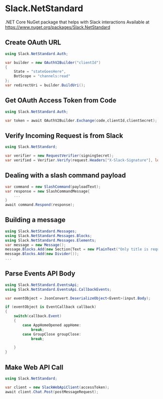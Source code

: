 # Slack.NetStandard
.NET Core NuGet package that helps with Slack interactions
Available at https://www.nuget.org/packages/Slack.NetStandard

## Create OAuth URL

```csharp
using Slack.NetStandard.Auth;

var builder = new OAuthV2Builder("clientId")
{
    State = "stateGoesHere", 
    BotScope = "channels:read"
};
var redirectUri = builder.BuildUri();
```

## Get OAuth Access Token from Code

```csharp
using Slack.NetStandard.Auth;

var token = await OAuthV2Builder.Exchange(code,clientId,clientSecret);
```


## Verify Incoming Request is from Slack

```csharp
using Slack.NetStandard;

var verifier = new RequestVerifier(signingSecret);
var verified = Verifier.Verify(request.Headers["X-Slack-Signature"], long.Parse(request.Headers["X-Slack-Request-Timestamp"]), request.Body);
```

## Dealing with a slash command payload

```csharp
var command = new SlashCommand(payloadText);
var response = new SlashCommandMessage{
    ...
}
await command.Respond(response);
```

## Building a message

```csharp
using Slack.NetStandard.Messages;
using Slack.NetStandard.Messages.Blocks;
using Slack.NetStandard.Messages.Elements;
var message = new Message();
message.Blocks.Add(new Section{Text = new PlainText("Only title is required")});
message.Blocks.Add(new Divider());
...
```

## Parse Events API Body

```csharp
using Slack.NetStandard.EventsApi;
using Slack.NetStandard.EventsApi.CallbackEvents;

var eventObject = JsonConvert.DeserializeObject<Event>(input.Body);

if (eventObject is EventCallback callback)
{
    switch(callback.Event)
    {
        case AppHomeOpened appHome:
            break;
        case GroupClose groupClose:
            break;

    }
}
```


## Make Web API Call

```csharp
using Slack.NetStandard;

var client = new SlackWebApiClient(accessToken);
await client.Chat.Post(postMessageRequest);
```
